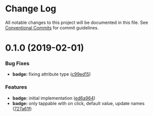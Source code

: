 # Change Log

All notable changes to this project will be documented in this file.
See [Conventional Commits](https://conventionalcommits.org) for commit guidelines.

# 0.1.0 (2019-02-01)

### Bug Fixes

-   **badge:** fixing attribute type ([c99ed15](https://github.com/jobvs/native-components/commit/c99ed15))

### Features

-   **badge:** initial implementation ([ed6a964](https://github.com/jobvs/native-components/commit/ed6a964))
-   **badge:** only tappable with on click, default value, update names
    ([727a61f](https://github.com/jobvs/native-components/commit/727a61f))
